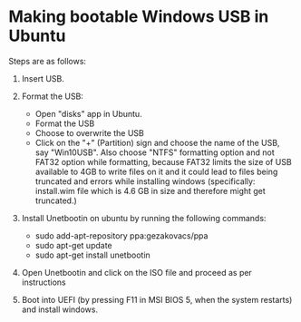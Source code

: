# Making bootable Windows USB in Ubuntu

Steps are as follows:

1. Insert USB.

2. Format the USB:
   - Open "disks" app in Ubuntu.
   - Format the USB
   - Choose to overwrite the USB
   - Click on the "+" (Partition) sign and choose the name of the USB, say "Win10USB". Also choose "NTFS" formatting option and not FAT32 option while formatting, because FAT32 limits the size of USB available to 4GB to write files on it and it could lead to files being truncated and errors while installing windows (specifically: install.wim file which is 4.6 GB in size and therefore might get truncated.)

3. Install Unetbootin on ubuntu by running the following commands:
   - sudo add-apt-repository ppa:gezakovacs/ppa
   - sudo apt-get update
   - sudo apt-get install unetbootin

4. Open Unetbootin and click on the ISO file and proceed as per instructions

5. Boot into UEFI (by pressing F11 in MSI BIOS 5, when the system restarts) and install windows.
